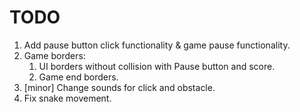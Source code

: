 # TODO
1. Add pause button click functionality & game pause functionality.
2. Game borders:
    1. UI borders without collision with Pause button and score.
    2. Game end borders.
3. [minor] Change sounds for click and obstacle.
4. Fix snake movement.